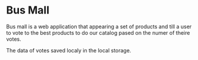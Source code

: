 # Bus Mall
Bus mall is a web application that appearing a set of products and till a user to vote to the best products to 
do our catalog pased on the numer of theire votes.

The data of votes saved localy in the local storage.
